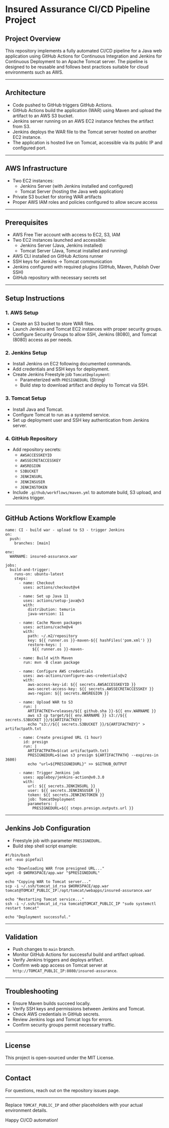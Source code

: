 # Insured Assurance CI/CD Pipeline Project

## Project Overview

This repository implements a fully automated CI/CD pipeline for a Java web application using GitHub Actions for Continuous Integration and Jenkins for Continuous Deployment to an Apache Tomcat server. The pipeline is designed to be reusable and follows best practices suitable for cloud environments such as AWS.

---

## Architecture

- Code pushed to GitHub triggers GitHub Actions.
- GitHub Actions build the application (WAR) using Maven and upload the artifact to an AWS S3 bucket.
- Jenkins server running on an AWS EC2 instance fetches the artifact from S3.
- Jenkins deploys the WAR file to the Tomcat server hosted on another EC2 instance.
- The application is hosted live on Tomcat, accessible via its public IP and configured port.

---

## AWS Infrastructure

- Two EC2 instances:
  - Jenkins Server (with Jenkins installed and configured)
  - Tomcat Server (hosting the Java web application)
- Private S3 bucket for storing WAR artifacts
- Proper AWS IAM roles and policies configured to allow secure access

---

## Prerequisites

- AWS Free Tier account with access to EC2, S3, IAM
- Two EC2 instances launched and accessible:
  - Jenkins Server (Java, Jenkins installed)
  - Tomcat Server (Java, Tomcat installed and running)
- AWS CLI installed on GitHub Actions runner
- SSH keys for Jenkins → Tomcat communication
- Jenkins configured with required plugins (GitHub, Maven, Publish Over SSH)
- GitHub repository with necessary secrets set

---

## Setup Instructions

### 1. AWS Setup

- Create an S3 bucket to store WAR files.
- Launch Jenkins and Tomcat EC2 instances with proper security groups.
- Configure Security Groups to allow SSH, Jenkins (8080), and Tomcat (8080) access as per needs.

### 2. Jenkins Setup

- Install Jenkins on EC2 following documented commands.
- Add credentials and SSH keys for deployment.
- Create Jenkins Freestyle job `TomcatDeployment`:
  - Parameterized with `PRESIGNEDURL` (String)
  - Build step to download artifact and deploy to Tomcat via SSH.

### 3. Tomcat Setup

- Install Java and Tomcat.
- Configure Tomcat to run as a systemd service.
- Set up deployment user and SSH key authentication from Jenkins server.

### 4. GitHub Repository

- Add repository secrets:
  - `AWSACCESSKEYID`
  - `AWSSECRETACCESSKEY`
  - `AWSREGION`
  - `S3BUCKET`
  - `JENKINSURL`
  - `JENKINSUSER`
  - `JENKINSTOKEN`
- Include `.github/workflows/maven.yml` to automate build, S3 upload, and Jenkins trigger.

---

## GitHub Actions Workflow Example

```
name: CI - build war - upload to S3 - trigger Jenkins
on:
  push:
    branches: [main]

env:
  WARNAME: insured-assurance.war

jobs:
  build-and-trigger:
    runs-on: ubuntu-latest
    steps:
      - name: Checkout
        uses: actions/checkout@v4

      - name: Set up Java 11
        uses: actions/setup-java@v3
        with:
          distribution: temurin
          java-version: 11

      - name: Cache Maven packages
        uses: actions/cache@v4
        with:
          path: ~/.m2/repository
          key: ${{ runner.os }}-maven-${{ hashFiles('pom.xml') }}
          restore-keys: |
            ${{ runner.os }}-maven-

      - name: Build with Maven
        run: mvn -B clean package

      - name: Configure AWS credentials
        uses: aws-actions/configure-aws-credentials@v2
        with:
          aws-access-key-id: ${{ secrets.AWSACCESSKEYID }}
          aws-secret-access-key: ${{ secrets.AWSSECRETACCESSKEY }}
          aws-region: ${{ secrets.AWSREGION }}

      - name: Upload WAR to S3
        run: |
          ARTIFACTKEY=releases/${{ github.sha }}-${{ env.WARNAME }}
          aws s3 cp target/${{ env.WARNAME }} s3://${{ secrets.S3BUCKET }}/${ARTIFACTKEY}
          echo "s3://${{ secrets.S3BUCKET }}/${ARTIFACTKEY}" > artifactpath.txt

      - name: Create presigned URL (1 hour)
        id: presign
        run: |
          ARTIFACTPATH=$(cat artifactpath.txt)
          PRESIGNEDURL=$(aws s3 presign ${ARTIFACTPATH} --expires-in 3600)
          echo "url=${PRESIGNEDURL}" >> $GITHUB_OUTPUT

      - name: Trigger Jenkins job
        uses: appleboy/jenkins-action@v0.3.0
        with:
          url: ${{ secrets.JENKINSURL }}
          user: ${{ secrets.JENKINSUSER }}
          token: ${{ secrets.JENKINSTOKEN }}
          job: TomcatDeployment
          parameters: |
            PRESIGNEDURL=${{ steps.presign.outputs.url }}
```

---

## Jenkins Job Configuration

- Freestyle job with parameter `PRESIGNEDURL`.
- Build step shell script example:

```
#!/bin/bash
set -euo pipefail

echo "Downloading WAR from presigned URL..."
wget -O $WORKSPACE/app.war "$PRESIGNEDURL"

echo "Copying WAR to Tomcat server..."
scp -i ~/.ssh/tomcat_id_rsa $WORKSPACE/app.war tomcat@TOMCAT_PUBLIC_IP:/opt/tomcat/webapps/insured-assurance.war

echo "Restarting Tomcat service..."
ssh -i ~/.ssh/tomcat_id_rsa tomcat@TOMCAT_PUBLIC_IP "sudo systemctl restart tomcat"

echo "Deployment successful."
```

---

## Validation

- Push changes to `main` branch.
- Monitor GitHub Actions for successful build and artifact upload.
- Verify Jenkins triggers and deploys artifact.
- Confirm web app access on Tomcat server at `http://TOMCAT_PUBLIC_IP:8080/insured-assurance`.

---

## Troubleshooting

- Ensure Maven builds succeed locally.
- Verify SSH keys and permissions between Jenkins and Tomcat.
- Check AWS credentials in GitHub secrets.
- Review Jenkins logs and Tomcat logs for errors.
- Confirm security groups permit necessary traffic.

---

## License

This project is open-sourced under the MIT License.

---

## Contact

For questions, reach out on the repository issues page.

---

Replace `TOMCAT_PUBLIC_IP` and other placeholders with your actual environment details.

Happy CI/CD automation!
